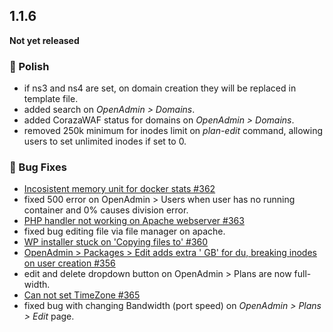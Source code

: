 ## 1.1.6

**Not yet released**  


### 💅 Polish
- if ns3 and ns4 are set, on domain creation they will be replaced in template file.
- added search on *OpenAdmin > Domains*.
- added CorazaWAF status for domains on *OpenAdmin > Domains*.
- removed 250k minimum for inodes limit on *plan-edit* command, allowing users to set unlimited inodes if set to 0.


### 🐛 Bug Fixes
- [Incosistent memory unit for docker stats #362](https://github.com/stefanpejcic/OpenPanel/issues/362)
- fixed 500 error on OpenAdmin > Users when user has no running container and 0% causes division error.
- [PHP handler not working on Apache webserver #363](https://github.com/stefanpejcic/OpenPanel/issues/363)
- fixed bug editing file via file manager on apache.
- [WP installer stuck on 'Copying files to' #360](https://github.com/stefanpejcic/OpenPanel/issues/360)
- [OpenAdmin > Packages > Edit adds extra ' GB' for du, breaking inodes on user creation #356](https://github.com/stefanpejcic/OpenPanel/issues/356)
- edit and delete dropdown button on OpenAdmin > Plans are now full-width.
- [Can not set TimeZone #365](https://github.com/stefanpejcic/OpenPanel/issues/365)
- fixed bug with changing Bandwidth (port speed) on *OpenAdmin > Plans > Edit* page.
